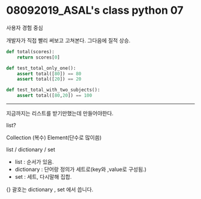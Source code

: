 # 08092019_ASAL's class python 07

사용자 경험 중심

개발자가 직접 빨리 써보고 고쳐본다. 그다음에 질적 상승.


```python
def total(scores):
    return scores[0]

def test_total_only_one():
    assert total([80]) == 80
    assert total([20]) == 20

def test_total_with_two_subjects():
    assert total([80,20]) == 100


```

---



지금까지는 리스트를 받기만했는데 만들어야한다.
 
 list?

Collection (복수)
Element(단수로 많이씀)

list / dictionary / set

- list : 순서가 있음.
- dictionary : 단어랑 정의가 세트로(key와 ,value로 구성됨.)
- set : 세트, 다시말해 집합.


{} 괄호는 dictionary , set 에서 씁니다.


